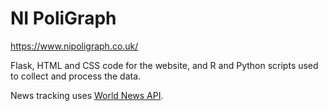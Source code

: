 # NI PoliGraph

https://www.nipoligraph.co.uk/

Flask, HTML and CSS code for the website, and R and Python scripts used to collect and process the data.

News tracking uses [World News API](https://worldnewsapi.com/).

